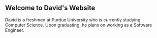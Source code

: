 ## Welcome to David's Website

David is a freshmen at Purdue University who is currently studying Computer Science. Upon graduating, he plans on working as a Software Engineer.
